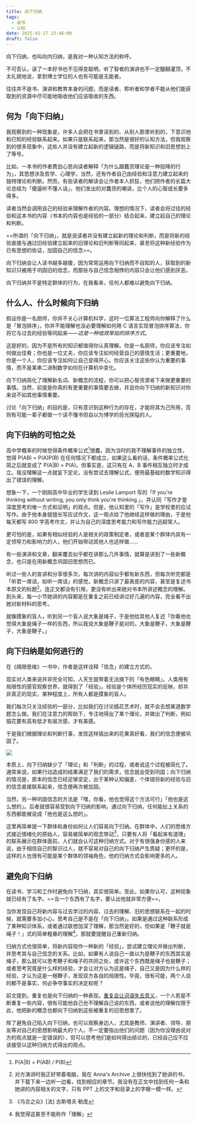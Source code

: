 ```yaml
---
title: 向下归纳
tags:
  - 读书
  - 认知
date: 2025-01-17 23:48:00
draft: false
---
```


向下归纳，也叫向内归纳，是我对一种认知方法的称呼。

不可否认，读了一本好书也不见得变聪明，听了智者的演讲也不一定醍醐灌顶，不太礼貌地说，拿到博士学位的人也有可能是无能者。

<!--more-->

往往并不是书、演讲和教育本身的问题，而是读者、聆听者和学者不能从他们能获取到的资源中尽可能地吸收他们应该吸收的东西。

## 何为「向下归纳」

我观察到的一种现象是，许多人会把在书里读到的、从别人那里听到的，下意识地和已知的经验联系起来。如果只是联系起来，那当然是很好的认知方法，但我观察到的很多现象中，这些人并没有建立起新的逻辑链路，而是将新知识和旧思想划上了等号。

比如，一本书的作者费劲心思向读者解释「为什么跟蠢货理论是一种投降的行为」，其思想涉及哲学、心理学，当然，还有作者自己由经验和注意力建立起来的独特理论和判断。然而，有些读者的解读会让作者本人抓狂，他们把作者的长篇大论总结为「傻逼听不懂人话」，他们发出的对蠢货的嘲讽，比个人的心智成长要多得多。

读者当然会调用自己的经验来理解作者的内容。理想的情况下，读者会将过往的经验和这本书的内容（书本的内容也是经验的一部分）结合起来，建立起自己的理论和判断。

==所谓的「向下归纳」，就是说读者并没有建立起新的理论和判断，而是将新的经验直接与通过旧经验建立起来的旧理论和旧判断等同起来，甚至将这种新经验作为已有思想的佐证，加固自己的信念==。

向下归纳会让人读书越多越傻，因为常常运用向下归纳而不自知的人，获取到的新知识只被用于巩固旧的信念，而那些与自己信念相悖的内容只会让他们感到厌恶。

向下归纳并不是特定群体的行为，在我看来，任何人都难以避免向下归纳。

## 什么人、什么时候向下归纳

假设你是一名厨师，你并不关心计算机科学，这时一位算法工程师向你解释了什么是「冒泡排序」，你并不能理解也没必要理解如何用 C 语言实现冒泡排序算法，你将它与过去的经验等同起来——*这是一种低效笨拙的排序方式*。

这是好的，因为不是所有的知识都值得你认真理解。你是一名厨师，你应该专注如何做出佳肴；你也是一位丈夫，你应该专注如何经营自己的感情生活；更重要地，你是一个人，你应该专注如何让自己变得开心。你应该关注这些你认为重要的事情，而不是某串二进制数字如何在计算机中变化。

向下归纳简化了理解新名词、新概念的流程，你可以把心智资源省下来做更重要的事情。当然，前提是你真的有更重要的事情要去做，并且你向下归纳的新知识对你来说不如其他事情重要。

讨论「向下归纳」的目的是，只有意识到这种行为的存在，才能将其为己所用，否则有可能一辈子都做一个读不懂书但自以为博学的目光狭隘的人。

## 向下归纳的可怕之处

高中学概率的时候觉得条件概率公式[^3]很蠢，因为当时的我不理解事件的独立性，觉得 P(AB) = P(A)P(B) 在任何情况下都成立，如果这么看的话，条件概率公式化简之后就变成了 P(A|B) = P(A)。但事实是，这只有在 A、B 事件相互独立时才成立。我没理解这一点就妄下定论，没有尝试去理解公式，便用最基础的数学知识得出了错误的理解。

想象一下，一个刚刚高中毕业的学生读到 Leslie Lamport 写的「If you're thinking without writing, you only think you're thinking.」，并认同「写作才是深度思考的唯一方式和证明」的观点。但是，他认知里的「写作」是学校里的应试写作。由于他本身就擅长写应试作文，这一观点给了他继续这样做的理由，于是他每天都写 800 字高考作文，并认为自己的深度思考能力和写作能力远超常人。

更可怕的是，如果有相似经验的人是相关的政策制定者，或者是某个群体内具有一定领导力和影响力的人，他们开始带动其他人也这样做……

有一些演讲和文章，翻来覆去似乎都在讲那么几件事情，就算是讲到了一些新概念，也只是在用新概念巩固旧思想而已。

听过一些人的宣讲和分享很多次，每次讲的内容似乎都有新东西，但每次听完都是「听君一席话，如听一席话」的感觉。新概念只讲了最表皮的内容，甚至是复述书本原文的标题[^1]，连正文都没有引用，更没有听出来她对书本所讲述概念的理解。到头来，每一小节她讲的内容都是在重复之前已经讲过好几遍的内容，完全看不出她对新材料的思考。

就像摸象的盲人，听到另一个盲人说大象是绳子，于是他给其他人复述「你看他也觉得大象是绳子一样的东西，所以我说大象是鞭子是对的，大象是鞭子，大象是鞭子，大象是鞭子。」

## 向下归纳是如何进行的

在《阈限思维》一书中，作者是这样诠释「信念」的建立方式的。

现实对人类来说并非完全可知，人天生就带着无法摘下的「有色眼睛」。人类用有局限性的感官观察世界，就得到了「经验」。经验是个体所经历现实的反映，却并非真正的现实，某种程度上，所有人都是摸象的盲人。

我们每次只关注经验的一部分，比如我们在讨论插花艺术时，就不会去想某道数学题怎么做。我们在注意力的帮助下，专注地得出了某个理论，并做出了判断，例如插花要有高有低才有层次感，才有美感。

于是我们根据理论和判断行事，发现这样插出来的花果真好看，我们的信念便被巩固了。

![](https://image.guhub.cn/uPic/2025/01/image-20250117205842704.png)

本质上，向下归纳缺少了「理论」和「判断」的过程，或者说这个过程被简化了。通常来说，如果行动造成的结果满足了我们的需求，信念就会受到巩固；向下归纳的情况是，原本的信念已经足够坚定，出于某种认知偏差，个体错将新的经验与旧的信念直接联系起来，信念便再次被加固。

当然，另一种巩固信念的方法是「嘿，你看，他也觉得这个方法可行」「他也是这么想的」。后者就很容易受到向下归纳的影响，通过向下归纳，任何能扯上关系的东西都能被说成「他也是这么想的」。

这里再简单提一下群体和身份如何让人们容易向下归纳。在群体中，人们的思维方式接近情绪化的原始人，容易被简单的观念带动[^4]，只要有人将「看起来有道理」的联系展示在群体面前，人们就会认可这种归纳方式。对于有很强身份感的人来说，由于相信自己的智识过人，就不容易对自己的向下归纳产生质疑；更坏的是，这样的人也很有可能是某个群体的领袖角色，他的归纳方式会影响更多的人。

## 避免向下归纳

在读书、学习和工作时避免向下归纳，其实很简单。至此，如果你认可，这种现象就已经有了名字。==当一个东西有了名字，要认出他就非常方便==。

当你发现自己将新内容与过去学过的内容、过去的理解、旧的思想联系在一起的时候，就需要多加小心，思考自己是不是在「向下归纳」。如果是通过这种联系形成了某种知识体系，或者通过联想加深了理解，那当然是好的，但如果是「鞭子就是绳子！」式的简单粗暴的理解[^2]，那就要提醒自己重新归纳。

归纳方式也很简单，将新内容视作一种新的「经验」，尝试建立理论并做出判断，并思考其与自己信念的关系。比如，如果有人说自己一直以为是鞭子的东西其实是绳子，那么就可以思考鞭子和绳子的共同之处，或许这个东西既是绳子也是鞭子；或者思考究竟是什么样的经验，才会让对方认为这是绳子，自己又是因为什么样的经验，才认为这是一根鞭子，发现双方各自的局限性。毕竟，很有可能，两个人说的都不是事实，何必争夺事实的决定权呢？

前文提到，重复也是向下归纳的一种表现。[重复会让词语失去意义](/posts/重复在剥离意义/)，一个人若是不断重复一些内容，很有可能他自己也不理解自己说的东西，或者说他的理解仅限于此，他把新的概念也都向下归纳到这些被重复的旧思想里了。

除了避免自己陷入向下归纳，也可以观察身边人，尤其是教师、演讲者、领导、朋友等对自己的思想影响最大的个人。不一定要指出他们的问题（因为你没理由说对方的观点就是一定错误的），但可以思考他们是如何得出结论的，已经自己应不应该接受以这种归纳方式得出的观点。

[^1]: 对方演讲时我正好带着电脑，我在 Anna's Archive 上很快找到了她讲的书，并下载下来一边听一边看，找到相应的章节。我没有在正文中找到任何一条和她讲的内容相关的文字，只有 PPT 上的文字和目录上的字眼一模一样。
[^2]: 我觉得这甚至不能称作「理解」
[^3]: P(A|B) = P(AB) / P(B)
[^4]: 《乌合之众》[法] 古斯塔夫·勒庞
